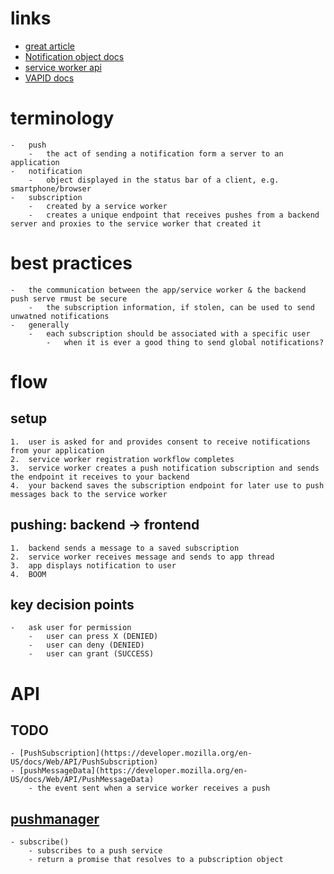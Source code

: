# links
- [great article](https://itnext.io/an-introduction-to-web-push-notifications-a701783917ce)
- [Notification object docs](https://developer.mozilla.org/en-US/docs/Web/API/ServiceWorkerRegistration/showNotification#Parameters)
- [service worker api](https://developer.mozilla.org/en-US/docs/Web/API/Service_Worker_API)
- [VAPID docs](https://tools.ietf.org/html/rfc8292)

# terminology 
	-	push
		-	the act of sending a notification form a server to an application 
	-	notification 
		-	object displayed in the status bar of a client, e.g. smartphone/browser 
	-	subscription 
		-	created by a service worker
		-	creates a unique endpoint that receives pushes from a backend server and proxies to the service worker that created it


# best practices 
	-	the communication between the app/service worker & the backend push serve rmust be secure 
		-	the subscription information, if stolen, can be used to send unwatned notifications 
	-	generally 
		-	each subscription should be associated with a specific user 
			-	when it is ever a good thing to send global notifications?

# flow 
## setup
	1.	user is asked for and provides consent to receive notifications from your application 
	2.	service worker registration workflow completes 
	3.	service worker creates a push notification subscription and sends the endpoint it receives to your backend
	4.	your backend saves the subscription endpoint for later use to push messages back to the service worker

## pushing: backend -> frontend 
	1.	backend sends a message to a saved subscription 
	2.	service worker receives message and sends to app thread 
	3.	app displays notification to user 
	4.	BOOM

## key decision points 
	- 	ask user for permission 
		- 	user can press X (DENIED)
		- 	user can deny (DENIED)
		- 	user can grant (SUCCESS)


# API 
## TODO 
	- [PushSubscription](https://developer.mozilla.org/en-US/docs/Web/API/PushSubscription)
	- [pushMessageData](https://developer.mozilla.org/en-US/docs/Web/API/PushMessageData)
		- the event sent when a service worker receives a push 

## [pushmanager](https://developer.mozilla.org/en-US/docs/Web/API/PushManager)
	- subscribe()
		- subscribes to a push service 
		- return a promise that resolves to a pubscription object